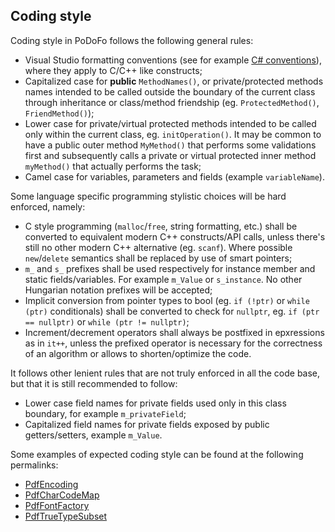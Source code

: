 ## Coding style

Coding style in PoDoFo follows the following general rules:
- Visual Studio formatting conventions (see for example [C# conventions](https://docs.microsoft.com/en-us/dotnet/csharp/fundamentals/coding-style/coding-conventions)), where they apply to C/C++ like constructs;
- Capitalized case for **public** `MethodNames()`, or private/protected methods names intended to be called outside the boundary of the current class through inheritance or class/method friendship (eg. `ProtectedMethod()`, `FriendMethod()`);
- Lower case for private/virtual protected methods intended to be called only within the current class, eg. `initOperation()`. It may be common to have a public outer method `MyMethod()` that performs some validations first and subsequently calls a private or virtual protected inner method `myMethod()` that actually performs the task;
- Camel case for variables, parameters and fields (example `variableName`).

Some language specific programming stylistic choices will be hard enforced, namely:
- C style programming (`malloc`/`free`, string formatting, etc.) shall be converted to equivalent modern C++ constructs/API calls, unless there's still no other modern C++ alternative (eg. `scanf`). Where possible `new`/`delete` semantics shall be replaced by use of smart pointers;
- `m_` and `s_` prefixes shall be used respectively for instance member and static fields/variables. For example `m_Value` or `s_instance`. No other Hungarian notation prefixes will be accepted;
- Implicit conversion from pointer types to bool (eg. `if (!ptr)` or `while (ptr)` conditionals) shall be converted to check for `nullptr`, eg. `if (ptr == nullptr)` or `while (ptr != nullptr)`;
- Increment/decrement operators shall always be postfixed in epxressions as in `it++`, unless the prefixed operator is necessary for the correctness of an algorithm or allows to shorten/optimize the code.

It follows other lenient rules that are not truly enforced in all the code base, but that it is still recommended to follow:
- Lower case field names for private fields used only in this class boundary, for example `m_privateField`;
- Capitalized field names for private fields exposed by public getters/setters, example `m_Value`.

Some examples of expected coding style can be found at the following permalinks:

- [PdfEncoding](https://github.com/podofo/podofo/blob/94145e4bd452cfd77b262dd672ec836da0c1530d/src/podofo/main/PdfEncoding.cpp)
- [PdfCharCodeMap](https://github.com/podofo/podofo/blob/94145e4bd452cfd77b262dd672ec836da0c1530d/src/podofo/main/PdfCharCodeMap.cpp)
- [PdfFontFactory](https://github.com/podofo/podofo/blob/94145e4bd452cfd77b262dd672ec836da0c1530d/src/podofo/main/PdfFontFactory.cpp)
- [PdfTrueTypeSubset](https://github.com/podofo/podofo/blob/94145e4bd452cfd77b262dd672ec836da0c1530d/src/podofo/private/FontTrueTypeSubset.cpp)